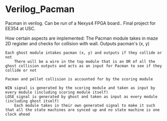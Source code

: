 # Verilog_Pacman
Pacman in verilog. Can be run of a Nexys4 FPGA board.. Final project for EE354 at USC.

How certain aspects are implemented:
    The Pacman module takes in maze 2D register and checks for collision with wall.
        Outputs pacman's (x, y)

    Each ghost module intakes pacman (x, y) and outputs if they collide or not
        There will be a wire in the top module that is an OR of all the ghost collision outputs and acts as an input for Pacman to see if they collide or not

    Pacman and pellet collision is accounted for by the scoring module

    WIN signal is generated by the scoring module and taken as input by every module (including scoring module itself)
    LOSE signal is generated by ghost and taken as input as every module (including ghost itself)
        Each module takes in their own generated signal to make it such that all the state machines are synced up and no state machine is one clock ahead
